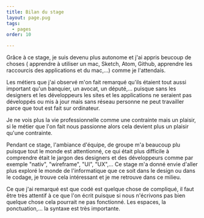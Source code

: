```yaml
---
title: Bilan du stage
layout: page.pug
tags:
  - pages
order: 10

---
```

Grâce à ce stage, je suis devenu plus autonome et j'ai appris beucoup de choses ( apprendre à utiliser un mac, Sketch, Atom, Github, apprendre les raccourcis des applications et du mac,...) comme je l'attendais.

Les métiers que j'ai observé m'on fait remarqué qu'ils étaient tout aussi important qu'un banquier, un avocat, un député,... puisque sans les designers et les développeurs les sites et les applications ne seraient pas développés ou mis à jour mais sans réseau personne ne peut travailler parce que tout est fait sur ordinateur.

Je ne vois plus la vie professionnelle comme une contrainte mais un plaisir, si le métier que l'on fait nous passionne alors cela devient plus un plaisir qu'une contrainte.

Pendant ce stage, l'ambiance d'équipe, de groupe m'a beaucoup plu puisque tout le monde est attentionné, ce qui était plus difficile à comprendre était le jargon des designers et des développeurs comme par exemple "nativ", "wireframe", "UI", "UX",...
Ce stage m'a donné envie d'aller plus exploré le monde de l'informatique que ce soit dans le design ou dans le codage, je trouve cela intéressant et je me retrouve dans ce milieu.

Ce que j'ai remarqué est que codé est quelque chose de compliqué, il faut être très attentif à ce que l'on écrit puisque si nous n'écrivons pas bien quelque chose cela pourrait ne pas fonctionné. Les espaces, la ponctuation,... la syntaxe est très importante.
